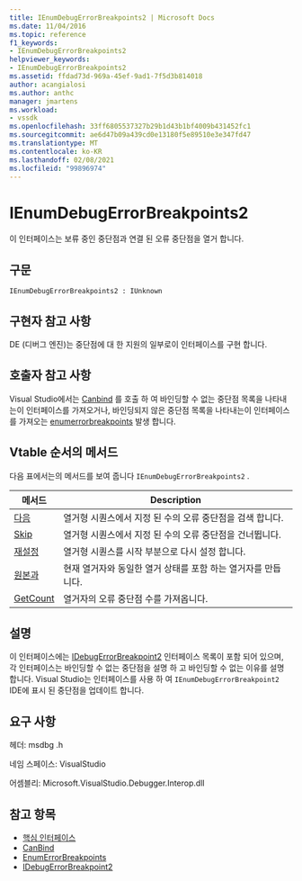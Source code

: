 ```yaml
---
title: IEnumDebugErrorBreakpoints2 | Microsoft Docs
ms.date: 11/04/2016
ms.topic: reference
f1_keywords:
- IEnumDebugErrorBreakpoints2
helpviewer_keywords:
- IEnumDebugErrorBreakpoints2
ms.assetid: ffdad73d-969a-45ef-9ad1-7f5d3b814018
author: acangialosi
ms.author: anthc
manager: jmartens
ms.workload:
- vssdk
ms.openlocfilehash: 33ff6805537327b29b1d43b1bf4009b431452fc1
ms.sourcegitcommit: ae6d47b09a439cd0e13180f5e89510e3e347fd47
ms.translationtype: MT
ms.contentlocale: ko-KR
ms.lasthandoff: 02/08/2021
ms.locfileid: "99896974"
---
```

# <a name="ienumdebugerrorbreakpoints2"></a>IEnumDebugErrorBreakpoints2
이 인터페이스는 보류 중인 중단점과 연결 된 오류 중단점을 열거 합니다.

## <a name="syntax"></a>구문

```
IEnumDebugErrorBreakpoints2 : IUnknown
```

## <a name="notes-for-implementers"></a>구현자 참고 사항
 DE (디버그 엔진)는 중단점에 대 한 지원의 일부로이 인터페이스를 구현 합니다.

## <a name="notes-for-callers"></a>호출자 참고 사항
 Visual Studio에서는 [Canbind](../../../extensibility/debugger/reference/idebugpendingbreakpoint2-canbind.md) 를 호출 하 여 바인딩할 수 없는 중단점 목록을 나타내는이 인터페이스를 가져오거나, 바인딩되지 않은 중단점 목록을 나타내는이 인터페이스를 가져오는 [enumerrorbreakpoints](../../../extensibility/debugger/reference/idebugpendingbreakpoint2-enumerrorbreakpoints.md) 발생 합니다.

## <a name="methods-in-vtable-order"></a>Vtable 순서의 메서드
 다음 표에서는의 메서드를 보여 줍니다 `IEnumDebugErrorBreakpoints2` .

|메서드|Description|
|------------|-----------------|
|[다음](../../../extensibility/debugger/reference/ienumdebugerrorbreakpoints2-next.md)|열거형 시퀀스에서 지정 된 수의 오류 중단점을 검색 합니다.|
|[Skip](../../../extensibility/debugger/reference/ienumdebugerrorbreakpoints2-skip.md)|열거형 시퀀스에서 지정 된 수의 오류 중단점을 건너뜁니다.|
|[재설정](../../../extensibility/debugger/reference/ienumdebugerrorbreakpoints2-reset.md)|열거형 시퀀스를 시작 부분으로 다시 설정 합니다.|
|[원본과](../../../extensibility/debugger/reference/ienumdebugerrorbreakpoints2-clone.md)|현재 열거자와 동일한 열거 상태를 포함 하는 열거자를 만듭니다.|
|[GetCount](../../../extensibility/debugger/reference/ienumdebugerrorbreakpoints2-getcount.md)|열거자의 오류 중단점 수를 가져옵니다.|

## <a name="remarks"></a>설명
 이 인터페이스에는 [IDebugErrorBreakpoint2](../../../extensibility/debugger/reference/idebugerrorbreakpoint2.md) 인터페이스 목록이 포함 되어 있으며, 각 인터페이스는 바인딩할 수 없는 중단점을 설명 하 고 바인딩할 수 없는 이유를 설명 합니다. Visual Studio는 인터페이스를 사용 하 여 `IEnumDebugErrorBreakpoint2` IDE에 표시 된 중단점을 업데이트 합니다.

## <a name="requirements"></a>요구 사항
 헤더: msdbg .h

 네임 스페이스: VisualStudio

 어셈블리: Microsoft.VisualStudio.Debugger.Interop.dll

## <a name="see-also"></a>참고 항목
- [핵심 인터페이스](../../../extensibility/debugger/reference/core-interfaces.md)
- [CanBind](../../../extensibility/debugger/reference/idebugpendingbreakpoint2-canbind.md)
- [EnumErrorBreakpoints](../../../extensibility/debugger/reference/idebugpendingbreakpoint2-enumerrorbreakpoints.md)
- [IDebugErrorBreakpoint2](../../../extensibility/debugger/reference/idebugerrorbreakpoint2.md)
